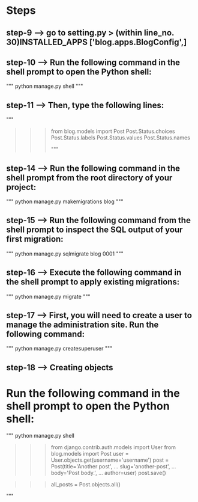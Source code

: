 # Steps

## step-9 --> go to setting.py > (within line_no. 30)INSTALLED_APPS ['blog.apps.BlogConfig',]

## step-10 --> Run the following command in the shell prompt to open the Python shell:
"""
python manage.py shell
"""

## step-11 --> Then, type the following lines:
"""
> > > from blog.models import Post
> > > Post.Status.choices
> > > Post.Status.labels
> > > Post.Status.values
> > > Post.Status.names
> > >
> > > """

## step-14 --> Run the following command in the shell prompt from the root directory of your project:
"""
python manage.py makemigrations blog
"""

## step-15 --> Run the following command from the shell prompt to inspect the SQL output of your first migration:
"""
python manage.py sqlmigrate blog 0001
"""

## step-16 --> Execute the following command in the shell prompt to apply existing migrations:
"""
python manage.py migrate
"""

## step-17 --> First, you will need to create a user to manage the administration site. Run the following command:
"""
python manage.py createsuperuser
"""

## step-18 --> Creating objects
# Run the following command in the shell prompt to open the Python shell:
"""
python manage.py shell
>>> from django.contrib.auth.models import User
>>> from blog.models import Post
>>> user = User.objects.get(username='username')
>>> post = Post(title='Another post',
    ... slug='another-post',
    ... body='Post body.',
    ... author=user)
>>> post.save()

>>> all_posts = Post.objects.all() 

"""
